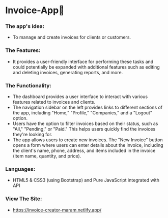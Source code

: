 # Invoice-App📃

### The app's idea: 
- To manage and create invoices for clients or customers.<be>

### The Features: 
-  It provides a user-friendly interface for performing these tasks and could potentially be expanded with additional features such as editing and deleting invoices, generating reports, and more. 

### The Functionality: 
- The dashboard provides a user interface to interact with various features related to invoices and clients.
- The navigation sidebar on the left provides links to different sections of the app, including "Home," "Profile," "Companies," and a "Logout" option.
- Users have the option to filter invoices based on their status, such as "All," "Pending," or "Paid." This helps users quickly find the invoices they're looking for.
- The app allows users to create new invoices. The "New Invoice" button opens a form where users can enter details about the invoice, including the client's name, phone, address, and items included in the invoice (item name, quantity, and price).


### Languages: 
- HTML5 & CSS3 (using Bootstrap) and Pure JavaScript integrated with API
  
### View The Site: 
- https://invoice-creator-maram.netlify.app/
